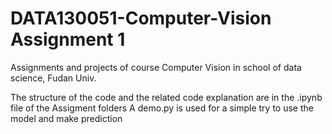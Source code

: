 # DATA130051-Computer-Vision Assignment 1
Assignments and projects of course Computer Vision in school of data science, Fudan Univ.

The structure of the code and the related code explanation are in the .ipynb file of the Assigment folders
A demo.py is used for a simple try to use the model and make prediction
